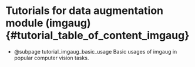 Tutorials for data augmentation module (imgaug) {#tutorial_table_of_content_imgaug}
===============================================================

-   @subpage tutorial_imgaug_basic_usage
    Basic usages of imgaug in popular computer vision tasks.
